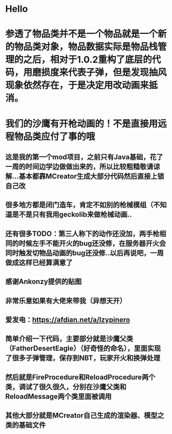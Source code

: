 # Hello
# 参透了物品类并不是一个物品就是一个新的物品类对象，物品数据实际是物品栈管理的之后，相对于1.0.2重构了底层的代码，用磨损度来代表子弹，但是发现抽风现象依然存在，于是决定用改动画来抵消。
# 我们的沙鹰有开枪动画的！不是直接用远程物品类应付了事的哦
## 这是我的第一个mod项目，之前只有Java基础，花了一周的时间边学边做做出来的，所以比较粗糙敬请谅解...基本都靠MCreator生成大部分代码然后直接上锁自己改
## 很多地方都是闭门造车，肯定不如别的枪械模组（不知道是不是只有我用geckolib来做枪械动画..
## 还有很多TODO：第三人称下的动作还没加，两手枪相同的时候左手不能开火的bug还没修，在服务器开火会同时触发切物品动画的bug还没修..以后再说吧，一周做成这样已经算满意了
## 感谢Ankonzy提供的贴图
## 非常乐意如果有大佬来带我（异想天开）
## 爱发电：https://afdian.net/a/lzypinero
## 简单介绍一下代码，主要部分就是沙鹰父类（FatherDesertEagle）（好奇怪的命名），里面实现了很多子弹管理，保存到NBT，玩家开火和换弹处理
## 然后就是FireProcedure和ReloadProcedure两个类，调试了很久很久，分别在沙鹰父类和ReloadMessage两个类里面被调用
## 其他大部分就是MCreator自己生成的渲染器、模型之类的基础文件
